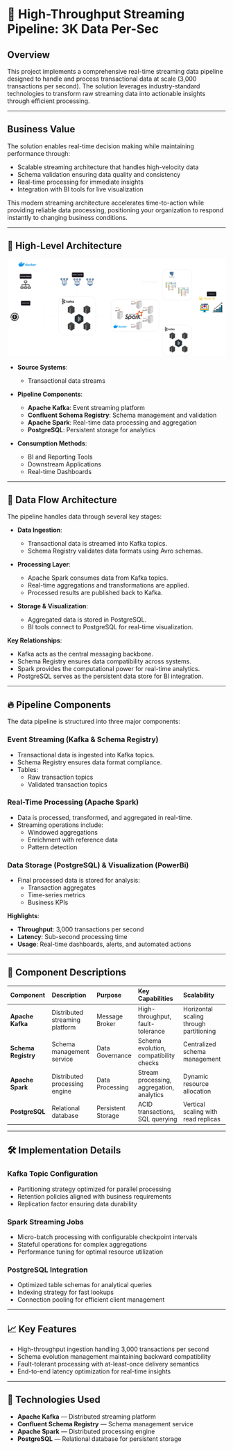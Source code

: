 # 🔄 High-Throughput Streaming Pipeline: 3K Data Per-Sec

## Overview

This project implements a comprehensive real-time streaming data pipeline designed to handle and process transactional data at scale (3,000 transactions per second). 
The solution leverages industry-standard technologies to transform raw streaming data into actionable insights through efficient processing.

---

## Business Value
The solution enables real-time decision making while maintaining performance through:
- Scalable streaming architecture that handles high-velocity data
- Schema validation ensuring data quality and consistency
- Real-time processing for immediate insights
- Integration with BI tools for live visualization

This modern streaming architecture accelerates time-to-action while providing reliable data processing, positioning your organization to respond instantly to changing business conditions.

---

## 📌 High-Level Architecture

![System Architecture](Architecture/architecture.png)

- **Source Systems**:  
  - Transactional data streams

- **Pipeline Components**:
  - **Apache Kafka**: Event streaming platform
  - **Confluent Schema Registry**: Schema management and validation
  - **Apache Spark**: Real-time data processing and aggregation
  - **PostgreSQL**: Persistent storage for analytics

- **Consumption Methods**:
  - BI and Reporting Tools
  - Downstream Applications
  - Real-time Dashboards

---

## 🔄 Data Flow Architecture

The pipeline handles data through several key stages:

- **Data Ingestion**:
  - Transactional data is streamed into Kafka topics.
  - Schema Registry validates data formats using Avro schemas.

- **Processing Layer**:
  - Apache Spark consumes data from Kafka topics.
  - Real-time aggregations and transformations are applied.
  - Processed results are published back to Kafka.

- **Storage & Visualization**:
  - Aggregated data is stored in PostgreSQL.
  - BI tools connect to PostgreSQL for real-time visualization.

**Key Relationships**:
- Kafka acts as the central messaging backbone.
- Schema Registry ensures data compatibility across systems.
- Spark provides the computational power for real-time analytics.
- PostgreSQL serves as the persistent data store for BI integration.

---

## 🔥 Pipeline Components
The data pipeline is structured into three major components:
### Event Streaming (Kafka & Schema Registry)
- Transactional data is ingested into Kafka topics.
- Schema Registry ensures data format compliance.
- Tables:
  - Raw transaction topics
  - Validated transaction topics

### Real-Time Processing (Apache Spark)
- Data is processed, transformed, and aggregated in real-time.
- Streaming operations include:
  - Windowed aggregations
  - Enrichment with reference data
  - Pattern detection

### Data Storage (PostgreSQL) & Visualization (PowerBi)
- Final processed data is stored for analysis:
  - Transaction aggregates
  - Time-series metrics
  - Business KPIs

**Highlights**:
- **Throughput**: 3,000 transactions per second
- **Latency**: Sub-second processing time
- **Usage**: Real-time dashboards, alerts, and automated actions

---

## 📂 Component Descriptions

| Component         | Description                       | Purpose | Key Capabilities                  | Scalability                                      |
| :------------ | :--------------------------------- | :---------- | :-------------------------- | :--------------------------------------------------- |
| **Apache Kafka**    | Distributed streaming platform    | Message Broker | High-throughput, fault-tolerance | Horizontal scaling through partitioning                              |
| **Schema Registry**    | Schema management service      | Data Governance | Schema evolution, compatibility checks | Centralized schema management |
| **Apache Spark**      | Distributed processing engine                | Data Processing | Stream processing, aggregation, analytics | Dynamic resource allocation         |
| **PostgreSQL**      | Relational database                | Persistent Storage | ACID transactions, SQL querying | Vertical scaling with read replicas         |

---

## 🛠️ Implementation Details

### Kafka Topic Configuration
- Partitioning strategy optimized for parallel processing
- Retention policies aligned with business requirements
- Replication factor ensuring data durability

### Spark Streaming Jobs
- Micro-batch processing with configurable checkpoint intervals
- Stateful operations for complex aggregations
- Performance tuning for optimal resource utilization

### PostgreSQL Integration
- Optimized table schemas for analytical queries
- Indexing strategy for fast lookups
- Connection pooling for efficient client management

---

## 📈 Key Features

- High-throughput ingestion handling 3,000 transactions per second
- Schema evolution management maintaining backward compatibility
- Fault-tolerant processing with at-least-once delivery semantics
- End-to-end latency optimization for real-time insights

---

## 🚀 Technologies Used

- **Apache Kafka** — Distributed streaming platform
- **Confluent Schema Registry** — Schema management service
- **Apache Spark** — Distributed processing engine
- **PostgreSQL** — Relational database for persistent storage
